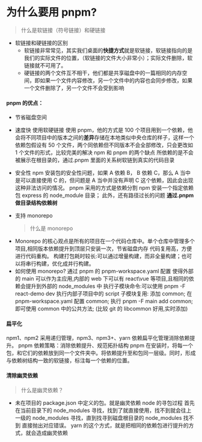 # 为什么要用 pnpm?

> 什么是软链接（符号链接）和硬链接

- 软链接和硬链接的区别
  - 软链接非常常见，其实我们桌面的**快捷方式**就是软链接，软链接指向的是我们的实际文件的位置，（软链接的文件大小非常小）；实际文件删除，软链接就不可用了。
  - 硬链接的两个文件互不相干，他们都是共享磁盘中的一篇相同的内存空间，即如果一个文件内容修改，另一个文件中的内容也会同步修改，如果一个文件删除了，另一个文件不会受到影响

#### pnpm 的优点：

- 节省磁盘空间
- 速度快
  使用软硬链接
  使用 pnpm，他的方式是 100 个项目用到一个依赖，他会将不同项目中的版本之间的**差异**存储在本地类似中央仓库的样子，这样一个依赖包假设有 50 个文件，两个同依赖但不同版本不会全部修改，只会更改如 1 个文件的形式，比较完美的解决 npm 和 pnpm 的两个缺点
  所依赖的是不会被展示在根目录的，通过.pnpm 里面的关系树软链到真实的代码目录
- 安全性
  npm 安装包的安全性问题，如果 A 依赖 B， B 依赖 C，那么 A 当中是可以直接使用 C 的，但问题是 A 当中并没有声明 C 这个依赖，因此会出现这种非法访问的情况。 pnpm 采用的方式是依赖分割 npm 安装一个指定依赖包 express 的 node_module 目录；
  此外，还有路径过长的问题
  **通过.pnpm 做目录结构依赖树**

- 支持 monorepo
  > 什么是 monorepo

* Monorepo 的核心观点是所有的项目在一个代码仓库中。单个仓库中管理多个项目,相同版本依赖提升到顶层只安装一次，节省磁盘内存 代码复用高，方便进行代码重构。
  构建打包耗时较长:可以通过增量构建，而非全量构建；也可以将串行构建，优化成并行构建。
* 如何使用 monorepo?
  通过 pnpm 的 pnpm-workspace.yaml 配置
  使得外部的 main 可以作为主应用,内部的 web 下可以有 react\vue 等项目,且相同的依赖会提升到外部的 node_modules 中
  执行子模块命令:可以使用 pnpm -F react-demo dev 执行内部子项目中的 script
  子模块复用: 添加 common; 在 pnpm-workspace.yaml 配置 common; 执行 pnpm -F main add common;即可使用 common 中的公共方法; (比较 git 的 libcommon 好用,实时添加)

#### 扁平化

npm1、npm2 采用递归管理，npm3、npm3+、yarn 依赖扁平化管理消除依赖提升。
pnpm 依赖策略：消除依赖提升、规范拓扑结构
pnpm 在安装时，将每一个包，和它们的依赖放到同一个文件夹中。将依赖提升至和包同一层级。同时，形成与依赖树结构一致的软链接，标注每一个依赖的位置。

#### 清除幽灵依赖

> 什么是幽灵依赖？

- 未在项目的 package.json 中定义的包。就是幽灵依赖
  node 的寻包过程
  首先在当前目录下的 node_modules 寻找，找到了就直接使用，找不到就会往上一级的 node_modules 寻找，直到找寻到磁盘根目录的 node_modules 找不到 直接抛出对应错误。
  yarn 的这个方式，就是把相同的依赖包进行提升的方式，就会造成幽灵依赖
